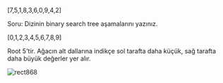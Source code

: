 [7,5,1,8,3,6,0,9,4,2]

Soru: Dizinin binary search tree aşamalarını yazınız.

[0,1,2,3,4,5,6,7,8,9]

Root 5'tir. Ağacın alt dallarına indikçe sol tarafta daha küçük, sağ tarafta daha büyük değerler yer alır.

![rect868](https://user-images.githubusercontent.com/42547655/211117570-bbd31cfc-f53b-4f51-8886-03e61c74e310.png)
